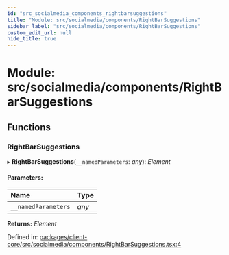 ```yaml
---
id: "src_socialmedia_components_rightbarsuggestions"
title: "Module: src/socialmedia/components/RightBarSuggestions"
sidebar_label: "src/socialmedia/components/RightBarSuggestions"
custom_edit_url: null
hide_title: true
---
```


# Module: src/socialmedia/components/RightBarSuggestions

## Functions

### RightBarSuggestions

▸ **RightBarSuggestions**(`__namedParameters`: *any*): *Element*

#### Parameters:

| Name | Type |
| :------ | :------ |
| `__namedParameters` | *any* |

**Returns:** *Element*

Defined in: [packages/client-core/src/socialmedia/components/RightBarSuggestions.tsx:4](https://github.com/xr3ngine/xr3ngine/blob/7e8e151f1/packages/client-core/src/socialmedia/components/RightBarSuggestions.tsx#L4)
